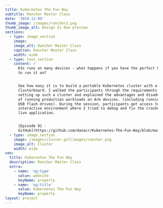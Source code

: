 ```yaml
---
title: Kubernetes The Fun Way
subtitle: Rancher Master Class
date: '2019-11-09'
thumb_image: /images/rancher2.png
thumb_image_alt: Design Is One preview
sections:
  - type: image_section
    image: 
    image_alt: Rancher Master Class
    caption: Rancher Master Class
    width: wide
  - type: text_section
    content: >
      K3s runs on many devices - what happens if you have the perfect hardware
      to run it on?


      See how easy it is to build a portable Kubernetes cluster with a
      Clusterboard. I walked the participants through the requirements of
      setting up such a cluster and explained the advantages and disadvantages
      of running production workloads on Arm devices. (including running ceph on
      USB flash drives). During the session, participants got access to an
      interactive environment where I tried to debug and fix the crashes of the
      live application.


      [Episode 01 -
      GitHub](https://github.com/danacr/Kubernetes-The-Fun-Way/blob/master/01-portable-kubernetes-cluster/)
  - type: image_section
    image: /images/cluster.gif/images/rancher.png
    image_alt: Cluster
    width: wide
seo:
  title: Kubernetes The Fun Way
  description: Rancher Master Class
  extra:
    - name: 'og:type'
      value: website
      keyName: property
    - name: 'og:title'
      value: Kubernetes The Fun Way
      keyName: property
layout: project
---
```

